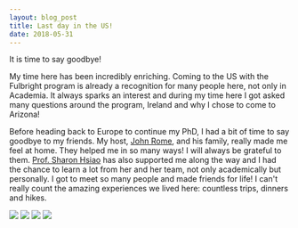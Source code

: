 ```yaml
---
layout: blog_post
title: Last day in the US!
date: 2018-05-31
---
```


It is time to say goodbye!

My time here has been incredibly enriching. Coming to the US with the Fulbright program is already a recognition for many people here, not only in Academia. It always sparks an interest and during my time here I got asked many questions around the program, Ireland and why I chose to come to Arizona!

Before heading back to Europe to continue my PhD, I had a bit of time to say goodbye to my friends. My host, [John Rome][john], and his family, really made me feel at home. They helped me in so many ways! I will always be grateful to them. [Prof. Sharon Hsiao][sharon] has also supported me along the way and I had the chance to learn a lot from her and her team, not only academically but personally. I got to meet so many people and made friends for life! I can't really count the amazing experiences we lived here: countless trips, dinners and hikes.

[john]: https://uto.asu.edu/about/john-rome
[sharon]: http://www.public.asu.edu/~ihsiao1/

<img class="post-image-bottom" src="{{ site.baseurl }}/images/rome_family.jpg" />

<img class="post-image-bottom" src="{{ site.baseurl }}/images/rome_all.jpg" />

<img class="post-image-bottom" src="{{ site.baseurl }}/images/last_sharon.jpg" />

<img class="post-image-bottom" src="{{ site.baseurl }}/images/collage.png" />